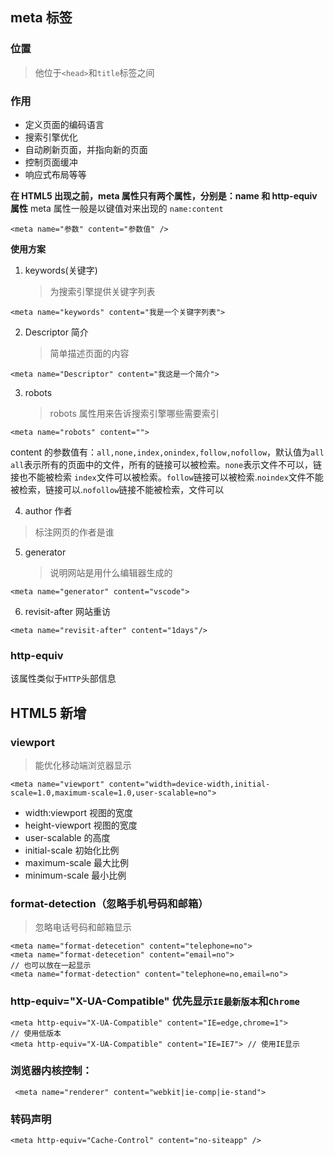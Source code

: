 ## meta 标签

### 位置

> 他位于`<head>`和`title`标签之间

### 作用

- 定义页面的编码语言
- 搜索引擎优化
- 自动刷新页面，并指向新的页面
- 控制页面缓冲
- 响应式布局等等

**在 HTML5 出现之前，meta 属性只有两个属性，分别是：name 和 http-equiv 属性**
meta 属性一般是以键值对来出现的
`name:content`

```
<meta name="参数" content="参数值" />
```

**使用方案**

1. keywords(关键字)
   > 为搜索引擎提供关键字列表

```
<meta name="keywords" content="我是一个关键字列表">
```

2. Descriptor 简介
   > 简单描述页面的内容

```
<meta name="Descriptor" content="我这是一个简介">
```

3. robots
   > robots 属性用来告诉搜索引擎哪些需要索引

```
<meta name="robots" content="">
```

content 的参数值有：`all,none,index,onindex,follow,nofollow`，默认值为`all`
`all`表示所有的页面中的文件，所有的链接可以被检索。`none`表示文件不可以，链接也不能被检索
`index`文件可以被检索。`follow`链接可以被检索.`noindex`文件不能被检索，链接可以.`nofollow`链接不能被检索，文件可以

4. author 作者

> 标注网页的作者是谁

5. generator
   > 说明网站是用什么编辑器生成的

```
<meta name="generator" content="vscode">
```

6. revisit-after 网站重访

```
<meta name="revisit-after" content="1days"/>
```

### http-equiv

该属性类似于`HTTP`头部信息

## HTML5 新增

### viewport

> 能优化移动端浏览器显示

```
<meta name="viewport" content="width=device-width,initial-scale=1.0,maximum-scale=1.0,user-scalable=no">
```

- width:viewport 视图的宽度
- height-viewport 视图的宽度
- user-scalable 的高度
- initial-scale 初始化比例
- maximum-scale 最大比例
- minimum-scale 最小比例

### format-detection（忽略手机号码和邮箱）

> 忽略电话号码和邮箱显示

```
<meta name="format-detecetion" content="telephone=no">
<meta name="format-detecetion" content="email=no">
// 也可以放在一起显示
<meta name="format-detection" content="telephone=no,email=no">
```

### http-equiv="X-UA-Compatible" 优先显示`IE最新版本`和`Chrome`

```
<meta http-equiv="X-UA-Compatible" content="IE=edge,chrome=1">
// 使用低版本
<meta http-equiv="X-UA-Compatible" content="IE=IE7"> // 使用IE显示
```

### 浏览器内核控制：

```
 <meta name="renderer" content="webkit|ie-comp|ie-stand">
```

### 转码声明

```
<meta http-equiv="Cache-Control" content="no-siteapp" />
```
